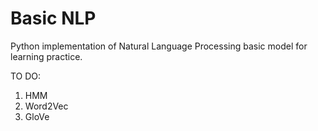 # Basic NLP
Python implementation of Natural Language Processing basic model for learning practice.

TO DO:

1. HMM
2. Word2Vec
3. GloVe